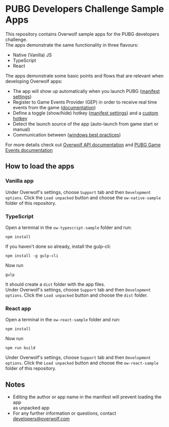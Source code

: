 # PUBG Developers Challenge Sample Apps
This repository contains Overwolf sample apps for the PUBG developers challenge.  
The apps demonstrate the same functionality in three flavours:  
* Native (Vanilla) JS
* TypeScript
* React

The apps demonstrate some basic points and flows that are relevant when developing Overwolf apps:  
* The app will show up automatically when you launch PUBG ([manifest settings](http://developers.overwolf.com/documentation/sdk/overwolf/manifest-json/#game_events))
* Register to Game Events Provider (GEP) in order to receive real time events from the game ([documentation](http://developers.overwolf.com/documentation/sdk/overwolf/games/events/))
* Define a toggle (show/hide) hotkey ([manifest settings](http://developers.overwolf.com/documentation/sdk/overwolf/manifest-json/#hotkeys)) and a [custom hotkey](http://developers.overwolf.com/documentation/sdk/overwolf/settings/#registerhotkey) 
* Detect the launch source of the app (auto-launch from game start or manual)
* Communication between ([windows best practices](http://developers.overwolf.com/documentation/sdk/overwolf/windows/#page-intro))

For more details check out [Overwolf API documentation](http://developers.overwolf.com/documentation/sdk/overwolf/) and [PUBG Game Events documentation](http://developers.overwolf.com/documentation/sdk/overwolf/games/events/pubg/)
 ## How to load the apps
 ### Vanilla app
 Under Overwolf's settings, choose `Support` tab and then `Development options`. 
 Click the `Load unpacked` button and choose the `ow-native-sample` folder of this repository.
 
 ### TypeScript
 Open a terminal in the `ow-typescript-sample` folder and run:  
 ```
 npm install
 ```
 If you haven't done so already, install the gulp-cli:
 ```
npm install -g gulp-cli
```  
Now run 
```
gulp
```
It should create a `dist` folder with the app files.  
Under Overwolf's settings, choose `Support` tab and then `Development options`. 
Click the `Load unpacked` button and choose the `dist` folder.

 ### React app
 Open a terminal in the `ow-react-sample` folder and run:
 ```
 npm install
 ```
 Now run
 ```
 npm run build
 ```
 Under Overwolf's settings, choose `Support` tab and then `Development options`. 
 Click the `Load unpacked` button and choose the `ow-react-sample` folder of this repository.
 
 ## Notes
 * Editing the author or app name in the manifest will prevent loading the app  
 as unpacked app
* For any further information or questions, contact [developers@overwolf.com](mailto:>developers@overwolf.com)